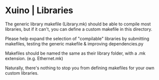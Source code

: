 Xuino | Libraries
=================

The generic library makefile (Library.mk) should be able to compile most libraries, but if it can't, you can define a custom makefile in this directory.

Please help expand the selection of "compilable" libraries by submitting makefiles, testing the generic makefile & improving dependencies.py

Makefiles should be named the same as their library folder, with a .mk extension. (e.g. Ethernet.mk)

Naturally, there's nothing to stop you from defining makefiles for your own custom libraries.
